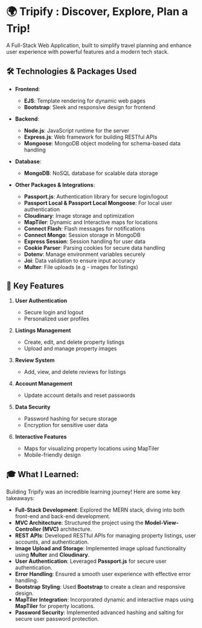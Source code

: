# 🌍 Tripify : Discover, Explore, Plan a Trip!

A Full-Stack Web Application, built to simplify travel planning and enhance user experience with powerful features and a modern tech stack.

## 🛠️ Technologies & Packages Used

- **Frontend**:
  - **EJS**: Template rendering for dynamic web pages
  - **Bootstrap**: Sleek and responsive design for frontend

- **Backend**:
  - **Node.js**: JavaScript runtime for the server
  - **Express.js**: Web framework for building RESTful APIs
  - **Mongoose**: MongoDB object modeling for schema-based data handling

- **Database**:
  - **MongoDB**: NoSQL database for scalable data storage

- **Other Packages & Integrations**:
  - **Passport.js**: Authentication library for secure login/logout
  - **Passport Local & Passport Local Mongoose**: For local user authentication
  - **Cloudinary**: Image storage and optimization
  - **MapTiler**: Dynamic and Interactive maps for locations
  - **Connect Flash**: Flash messages for notifications
  - **Connect Mongo**: Session storage in MongoDB
  - **Express Session**: Session handling for user data
  - **Cookie Parser**: Parsing cookies for secure data handling
  - **Dotenv**: Manage environment variables securely
  - **Joi**: Data validation to ensure input accuracy
  - **Multer**: File uploads (e.g - images for listings)

## 🌟 Key Features

1. **User Authentication**
   - Secure login and logout
   - Personalized user profiles

2. **Listings Management**
   - Create, edit, and delete property listings
   - Upload and manage property images

3. **Review System**
   - Add, view, and delete reviews for listings

4. **Account Management**
   - Update account details and reset passwords

5. **Data Security**
   - Password hashing for secure storage
   - Encryption for sensitive user data

6. **Interactive Features**
   - Maps for visualizing property locations using MapTiler
   - Mobile-friendly design

## 🎓 What I Learned:

Building Tripify was an incredible learning journey! Here are some key takeaways:

- **Full-Stack Development**: Explored the MERN stack, diving into both front-end and back-end development.
- **MVC Architecture**: Structured the project using the **Model-View-Controller (MVC)** architecture.
- **REST APIs**: Developed RESTful APIs for managing property listings, user accounts, and authentication.
- **Image Upload and Storage**: Implemented image upload functionality using **Multer** and **Cloudinary**.
- **User Authentication**: Leveraged **Passport.js** for secure user authentication.
- **Error Handling**: Ensured a smooth user experience with effective error handling.
- **Bootstrap Styling**: Used **Bootstrap** to create a clean and responsive design.
- **MapTiler Integration**: Incorporated dynamic and interactive maps using **MapTiler** for property locations.
- **Password Security**: Implemented advanced hashing and salting for secure user password protection.
